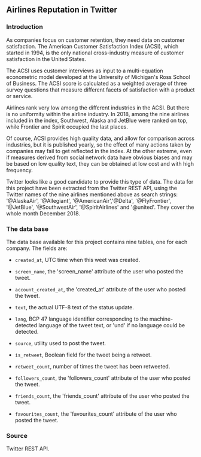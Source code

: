 ## Airlines Reputation in Twitter

### Introduction

As companies focus on customer retention, they need data on customer satisfaction. The American Customer Satisfaction Index (ACSI), which started in 1994, is the only national cross-industry measure of customer satisfaction in the United States.

The ACSI uses customer interviews as input to a multi-equation econometric model developed at the University of Michigan's Ross School of Business. The ACSI score is calculated as a weighted average of three survey questions that measure different facets of satisfaction with a product or service.

Airlines rank very low among the different industries in the ACSI. But there is no uniformity within the airline industry. In 2018, among the nine airlines included in the index, Southwest, Alaska and JetBlue were ranked on top, while Frontier and Spirit occupied the last places.

Of course, ACSI provides high quality data, and allow for comparison across industries, but it is published yearly, so the effect of many actions taken by companies may fail to get reflected in the index. At the other extreme, even if measures derived from social network data have obvious biases and may be based on low quality text, they can be obtained at low cost and with high frequency.

Twitter looks like a good candidate to provide this type of data. The data for this project have been extracted from the Twitter REST API, using the Twitter names of the nine airlines mentioned above as search strings: '@AlaskaAir', '@Allegiant', '@AmericanAir','@Delta', '@FlyFrontier', '@JetBlue', '@SouthwestAir', '@SpiritAirlines' and '@united'. They cover the whole month December 2018.

### The data base

The data base available for this project contains nine tables, one for each company. The fields are:

* `created_at`, UTC time when this weet was created.

* `screen_name`, the 'screen_name' attribute of the user who posted the tweet.

* `account_created_at`, the 'created_at' attribute of the user who posted the tweet.

* `text`, the actual UTF-8 text of the status update.

* `lang`, BCP 47 language identifier corresponding to the machine-detected language of the tweet text, or 'und' if no language could be detected.

* `source`, utility used to post the tweet.

* `is_retweet`, Boolean field for the tweet being a retweet.

* `retweet_count`, number of times the tweet has been retweeted.

* `followers_count`, the 'followers_count' attribute of the user who posted the tweet.

* `friends_count`, the 'friends_count' attribute of the user who posted the tweet.

* `favourites_count`, the 'favourites_count' attribute of the user who posted the tweet.

### Source

Twitter REST API.
